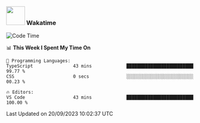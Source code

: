 ### <img src="https://media.giphy.com/media/VgCDAzcKvsR6OM0uWg/giphy.gif" width="50"> Wakatime

  <!--START_SECTION:waka-->
![Code Time](http://img.shields.io/badge/Code%20Time-1%2C447%20hrs%2015%20mins-blue)

📊 **This Week I Spent My Time On** 

```text
💬 Programming Languages: 
TypeScript               43 mins             █████████████████████████   99.77 % 
CSS                      0 secs              ░░░░░░░░░░░░░░░░░░░░░░░░░   00.23 % 

🔥 Editors: 
VS Code                  43 mins             █████████████████████████   100.00 % 
```


 Last Updated on 20/09/2023 10:02:37 UTC
<!--END_SECTION:waka-->
